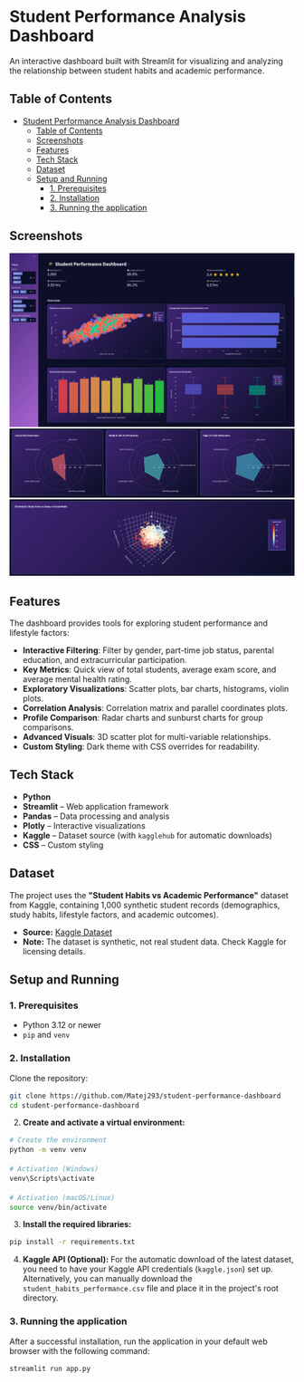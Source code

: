 # Student Performance Analysis Dashboard

An interactive dashboard built with Streamlit for visualizing and analyzing the relationship between student habits and academic performance.

## Table of Contents
- [Student Performance Analysis Dashboard](#student-performance-analysis-dashboard)
  - [Table of Contents](#table-of-contents)
  - [Screenshots](#screenshots)
  - [Features](#features)
  - [Tech Stack](#tech-stack)
  - [Dataset](#dataset)
  - [Setup and Running](#setup-and-running)
    - [1. Prerequisites](#1-prerequisites)
    - [2. Installation](#2-installation)
    - [3. Running the application](#3-running-the-application)

## Screenshots

<p align="center">
  <img src="images/page.png" alt="Dashboard">
  <img src="images/radar-chart.png" alt="Radar Chart">
  <img src="images/3d-chart.png" alt="3D Analysis">
</p>

## Features

The dashboard provides tools for exploring student performance and lifestyle factors:

- **Interactive Filtering**: Filter by gender, part-time job status, parental education, and extracurricular participation.  
- **Key Metrics**: Quick view of total students, average exam score, and average mental health rating.  
- **Exploratory Visualizations**: Scatter plots, bar charts, histograms, violin plots.  
- **Correlation Analysis**: Correlation matrix and parallel coordinates plots.  
- **Profile Comparison**: Radar charts and sunburst charts for group comparisons.  
- **Advanced Visuals**: 3D scatter plot for multi-variable relationships.  
- **Custom Styling**: Dark theme with CSS overrides for readability.  

## Tech Stack

- **Python**  
- **Streamlit** – Web application framework  
- **Pandas** – Data processing and analysis  
- **Plotly** – Interactive visualizations  
- **Kaggle** – Dataset source (with `kagglehub` for automatic downloads)  
- **CSS** – Custom styling  

## Dataset

The project uses the **"Student Habits vs Academic Performance"** dataset from Kaggle, containing 1,000 synthetic student records (demographics, study habits, lifestyle factors, and academic outcomes).  

- **Source:** [Kaggle Dataset](https://www.kaggle.com/datasets/jayaantanaath/student-habits-vs-academic-performance)  
- **Note:** The dataset is synthetic, not real student data. Check Kaggle for licensing details.  

## Setup and Running

### 1. Prerequisites
- Python 3.12 or newer  
- `pip` and `venv`  

### 2. Installation

Clone the repository:
```bash
git clone https://github.com/Matej293/student-performance-dashboard
cd student-performance-dashboard
```

2.  **Create and activate a virtual environment:**
```bash
# Create the environment
python -m venv venv

# Activation (Windows)
venv\Scripts\activate

# Activation (macOS/Linux)
source venv/bin/activate
```

3.  **Install the required libraries:**
```bash
pip install -r requirements.txt
```

4.  **Kaggle API (Optional):**
For the automatic download of the latest dataset, you need to have your Kaggle API credentials (`kaggle.json`) set up. Alternatively, you can manually download the `student_habits_performance.csv` file and place it in the project's root directory.

### 3. Running the application

After a successful installation, run the application in your default web browser with the following command:

```bash
streamlit run app.py
```